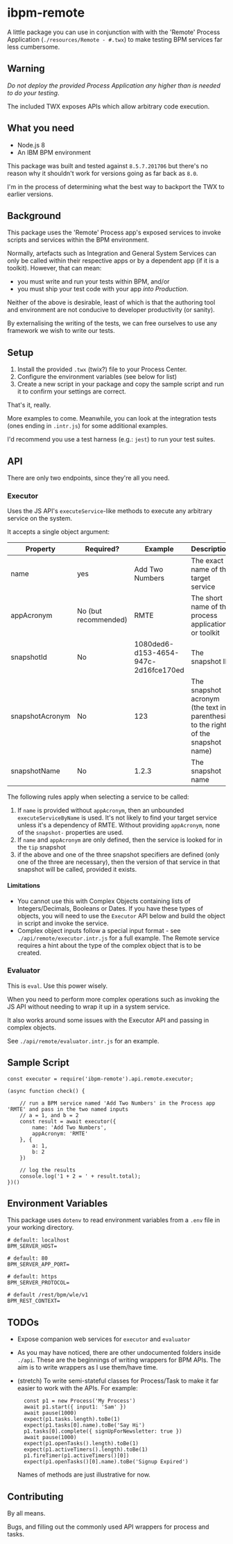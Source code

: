 # ibpm-remote

A little package you can use in conjunction with with the 'Remote' Process Application (`./resources/Remote - #.twx`)
to make testing BPM services far less cumbersome.


## Warning

*Do not deploy the provided Process Application any higher than is needed to do your testing*.

The included TWX exposes APIs which allow arbitrary code execution.


## What you need

- Node.js 8
- An IBM BPM environment

This package was built and tested against `8.5.7.201706` but there's no reason why it shouldn't work for versions
going as far back as `8.0`.

I'm in the process of determining what the best way to backport the TWX to earlier versions.


## Background

This package uses the 'Remote' Process app's exposed services to invoke scripts and services within the BPM environment.

Normally, artefacts such as Integration and General System Services can only be called within their respective apps or
by a dependent app (if it is a toolkit). However, that can mean:

- you must write and run your tests within BPM, and/or
- you must ship your test code with your app *into Production*.

Neither of the above is desirable, least of which is that the authoring tool and environment are not conducive to
developer productivity (or sanity).

By externalising the writing of the tests, we can free ourselves to use any framework we wish to write our tests.


## Setup

1. Install the provided `.twx` (twix?) file to your Process Center.
1. Configure the environment variables (see below for list)
1. Create a new script in your package and copy the sample script and run it to confirm your settings are correct.

That's it, really.

More examples to come. Meanwhile, you can look at the integration tests (ones ending in `.intr.js`) for some additional
examples.

I'd recommend you use a test harness (e.g.: `jest`) to run your test suites.


## API

There are only two endpoints, since they're all you need.

### Executor

Uses the JS API's `executeService`-like methods to execute any arbitrary service on the system.

It accepts a single object argument:

| Property | Required? | Example | Description |
|----------|-------------|------|----|
| name | yes           | Add Two Numbers | The exact name of the target service |
| appAcronym | No (but recommended)      | RMTE | The short name of the process application or toolkit |
| snapshotId | No      | 1080ded6-d153-4654-947c-2d16fce170ed | The snapshot ID |
| snapshotAcronym | No | 123 | The snapshot acronym (the text in parenthesis to the right of the snapshot name) |
| snapshotName | No    | 1.2.3 | The snapshot name |

The following rules apply when selecting a service to be called:

1. If `name` is provided without `appAcronym`, then an unbounded `executeServiceByName` is used. It's not likely
   to find your target service unless it's a dependency of RMTE.
   Without providing `appAcronym`, none of the `snapshot-` properties are used.
1. If `name` and `appAcronym` are only defined, then the service is looked for in the `tip` snapshot
1. if the above and one of the three snapshot specifiers are defined (only one of the three are necessary), then the
   version of that service in that snapshot will be called, provided it exists.

#### Limitations

- You cannot use this with Complex Objects containing lists of Integers/Decimals, Booleans or Dates. If you have these
  types of objects, you will need to use the `Executor` API below and build the object in script and invoke the service.
- Complex object inputs follow a special input format - see `./api/remote/executor.intr.js` for a full example.
  The Remote service requires a hint about the type of the complex object that is to be created.

### Evaluator

This is `eval`. Use this power wisely.

When you need to perform more complex operations such as invoking the JS API without needing to wrap it up in a
system service.

It also works around some issues with the Executor API and passing in complex objects.

See `./api/remote/evaluator.intr.js` for an example.


## Sample Script

    const executor = require('ibpm-remote').api.remote.executor;

    (async function check() {

        // run a BPM service named 'Add Two Numbers' in the Process app 'RMTE' and pass in the two named inputs
        // a = 1, and b = 2
        const result = await executor({
            name: 'Add Two Numbers',
            appAcronym: 'RMTE'
        }, {
            a: 1,
            b: 2
        })

        // log the results
        console.log('1 + 2 = ' + result.total);
    })()


## Environment Variables

This package uses `dotenv` to read environment variables from a `.env` file in your working directory.

```
# default: localhost
BPM_SERVER_HOST=

# default: 80
BPM_SERVER_APP_PORT=

# default: https
BPM_SERVER_PROTOCOL=

# default /rest/bpm/wle/v1
BPM_REST_CONTEXT=
```

## TODOs

- Expose companion web services for `executor` and `evaluator`
- As you may have noticed, there are other undocumented folders inside `./api`. These are the beginnings of writing
  wrappers for BPM APIs. The aim is to write wrappers as I use them/have time.
- (stretch) To write semi-stateful classes for Process/Task to make it far easier to work with the APIs.
  For example:

        const p1 = new Process('My Process')
        await p1.start({ input1: 'Sam' })
        await pause(1000)
        expect(p1.tasks.length).toBe(1)
        expect(p1.tasks[0].name).toBe('Say Hi')
        p1.tasks[0].complete({ signUpForNewsletter: true })
        await pause(1000)
        expect(p1.openTasks().length).toBe(1)
        expect(p1.activeTimers().length).toBe(1)
        p1.fireTimer(p1.activeTimers()[0])
        expect(p1.openTasks()[0].name).toBe('Signup Expired')

  Names of methods are just illustrative for now.


## Contributing

By all means.

Bugs, and filling out the commonly used API wrappers for process and tasks.

